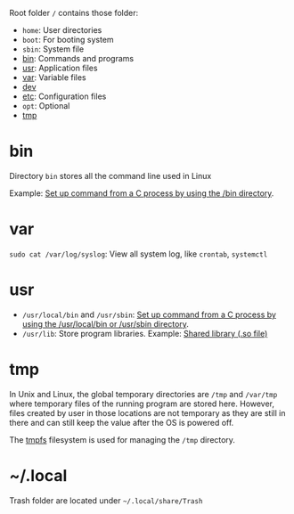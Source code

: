 Root folder ``/`` contains those folder:

* ``home``: User directories
* ``boot``: For booting system
* ``sbin``: System file
* [bin](#bin):  Commands and programs
* [usr](#usr): Application files
* [var](#var): Variable files
* [dev](dev.md)
* [etc](etc.md): Configuration files
* ``opt``: Optional
* [tmp](#tmp)

# bin

Directory ``bin`` stores all the command line used in Linux

Example: [Set up command from a C process by using the /bin directory](https://github.com/TranPhucVinh/C/blob/master/Environment/README.md#linux-environment).

# var

``sudo cat /var/log/syslog``: View all system log, like ``crontab``, ``systemctl``

# usr

* ``/usr/local/bin`` and ``/usr/sbin``: [Set up command from a C process by using the /usr/local/bin or /usr/sbin directory](https://github.com/TranPhucVinh/C/blob/master/Environment/README.md#linux-environment).
* ``/usr/lib``: Store program libraries. Example: [Shared library (.so file)](https://github.com/TranPhucVinh/C/blob/master/Environment/Shared%20library.md)

# tmp

In Unix and Linux, the global temporary directories are ``/tmp`` and ``/var/tmp`` where temporary files of the running program are stored here. However, files created by user in those locations are not temporary as they are still in there and can still keep the value after the OS is powered off.

The [tmpfs]() filesystem is used for managing the ``/tmp`` directory.

# ~/.local

Trash folder are located under ``~/.local/share/Trash``
